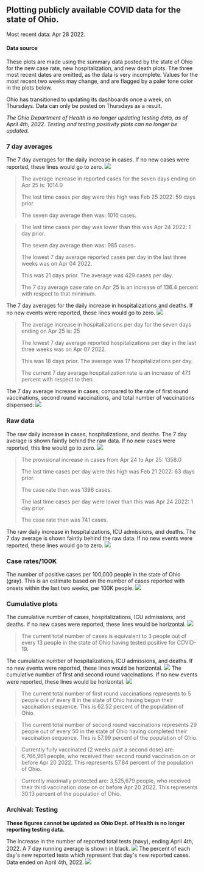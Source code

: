 ## Plotting publicly available COVID data for the state of Ohio. 

Most recent data: Apr 28 2022. 

#### Data source
These plots are made using the summary data posted by the state of Ohio for the new case rate,
    new hospitalization, and new death plots. The three most recent dates are omitted, as the data is very incomplete. Values for the most recent two weeks may change, and are flagged by a paler tone color in the plots below. 

Ohio has transitioned to updating its dashboards once a week, on Thursdays. Data can only be posted on Thursdays as a result. 

*The Ohio Department of Health is no longer updating testing data, as of April 4th, 2022. Testing and testing positivity plots can no longer be updated.* 

### 7 day averages
The 7 day averages for the daily increase in cases. If no new cases were reported, these lines would go to zero.
![](7dayaverage_cases.png)

>The average increase in reported cases for the seven days ending on Apr 25 is: 1014.0
>
>The last time cases per day were this high was Feb 25 2022: 59 days prior.
>
>The seven day average then was: 1016 cases.

>
>The last time cases per day was lower than this was Apr 24 2022: 1 day prior.
>
>The seven day average then was: 985 cases.
>
>The lowest 7 day average reported cases per day in the last three weeks was on Apr 04 2022.
>
>This was 21 days prior. The average was 429 cases per day.
>
>The 7 day average case rate on Apr 25 is an increase of 136.4 percent with respect to that minimum.

The 7 day averages for the daily increase in hospitalizations and deaths. If no new events were reported, these lines would go to zero.
![](7dayaverage_hospital.png)

>The average increase in hospitalizations per day for the seven days ending on Apr 25 is: 25
>
>The lowest 7 day average reported hospitalizations per day in the last three weeks was on Apr 07 2022.
>
>This was 18 days prior. The average was 17 hospitalizations per day.
>
>The current 7 day average hospitalization rate is an increase of 47.1 percent with respect to then.

The 7 day average increase in cases, compared to the rate of first round vaccinations, second round vaccinations, and total number of vaccinations dispensed:
![](DailyVaccinationsCases.png)

### Raw data
The raw daily increase in cases, hospitalizations, and deaths. The 7 day average is shown faintly behind the raw data. If no new cases were reported, this line would go to zero.
![](DailyCases.png)

>The provisional increase in cases from Apr 24 to Apr 25: 1358.0 
>
>The last time cases per day were this high was Feb 21 2022: 63 days prior. 
>
>The case rate then was 1396 cases.
>
>The last time cases per day were lower than this was Apr 24 2022: 1 day prior. 
>
>The case rate then was 741 cases.

The raw daily increase in hospitalizations, ICU admissions, and deaths. The 7 day average is shown faintly behind the raw data. If no new events were reported, these lines would go to zero.
![](DailyHospitalizations.png)

### Case rates/100K 

The number of positive cases per 100,000 people in the state of Ohio (gray). This is an estimate based on the number of cases reported with onsets within the last two weeks, per 100K people.
![](7dayaverage_rate.png)
### Cumulative plots
The cumulative number of cases, hospitalizations, ICU admissions, and deaths. If no new cases were reported, these lines would be horizontal.
![](Cases.png)

>The current total number of cases is equivalent to 3 people out of every 13 people in the state of Ohio having tested positive for COVID-19.

The cumulative number of hospitalizations, ICU admissions, and deaths. If no new events were reported, these lines would be horizontal.
![](Hospitalizations.png)
The cumulative number of first and second round vaccinations. If no new events were reported, these lines would be horizontal.
![](Vaccinations.png)

>The current total number of first round vaccinations represents to 5 people out of every 8 in the state of Ohio having begun their vaccination sequence.
>This is 62.52 percent of the population of Ohio.

>The current total number of second round vaccinations represents 29 people out of every 50 in the state of Ohio having completed their vaccination sequence.
>This is 57.99 percent of the population of Ohio.

>Currently fully vaccinated (2 weeks past a second dose) are: 6,766,961 people, who received their second round vaccination on or before Apr 20 2022.
>This represents 57.84 percent of the population of Ohio.

>Currently maximally protected are: 3,525,679 people, who received their third vaccination dose on or before Apr 20 2022.
>This represents 30.13 percent of the population of Ohio.

### Archival: Testing
**These figures cannot be updated as Ohio Dept. of Health is no longer reporting testing data.**

The increase in the number of reported total tests (navy), ending April 4th, 2022. A 7 day running average is shown in black.
![](DailyTests.png)
The percent of each day's new reported tests which represent that day's new reported cases. Data ended on April 4th, 2022.
![](percentpositive_tests.png)


